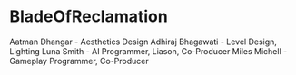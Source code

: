 # BladeOfReclamation
Aatman Dhangar - Aesthetics Design
Adhiraj Bhagawati - Level Design, Lighting
Luna Smith - AI Programmer, Liason, Co-Producer 
Miles Michell - Gameplay Programmer, Co-Producer
